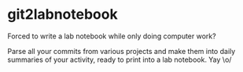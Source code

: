 git2labnotebook
===============

Forced to write a lab notebook while only doing computer work?

Parse all your commits from various projects and make them into daily summaries of your activity, ready to print into a lab notebook. Yay \o/


